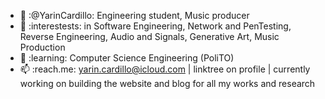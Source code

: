 - 👋 :@YarinCardillo: Engineering student, Music producer
- 👀 :interestests: in Software Engineering, Network and PenTesting, Reverse Engineering, Audio and Signals, Generative Art, Music Production
- 🌱 :learning: Computer Science Engineering (PoliTO)
- 📫 :reach.me: yarin.cardillo@icloud.com | linktree on profile | currently working on building the website and blog for all my works and research

<!---
YarinCardillo/YarinCardillo is a ✨ special ✨ repository because its `README.md` (this file) appears on your GitHub profile.
You can click the Preview link to take a look at your changes.
--->
